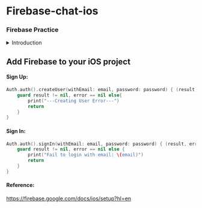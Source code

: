 # Firebase-chat-ios
### Firebase Practice

<details>
  <summary> Introduction </summary>
  
   - ### Firebase Chat App
   
   - Language
      - Swift
      
   - User Interface
      - Storyboard
   
   - Reference
      - Youtube: https://www.youtube.com/watch?v=BZEluKixqDA&list=PL5PR3UyfTWvdlk-Qi-dPtJmjTj-2YIMMf&index=2
   
</details>


## Add Firebase to your iOS project

#### Sign Up: 

```swift
Auth.auth().createUser(withEmail: email, password: password) { (result, error) in
    guard result != nil, error == nil else{
        print("---Creating User Error---")
        return
    }
}
```

#### Sign In: 

```swift
Auth.auth().signIn(withEmail: email, password: password) { (result, error) in
    guard result != nil, error == nil else {
        print("Fail to login with email: \(email)")
        return
    }
}
```
#### Reference: 
  https://firebase.google.com/docs/ios/setup?hl=en
  




      
    
    
